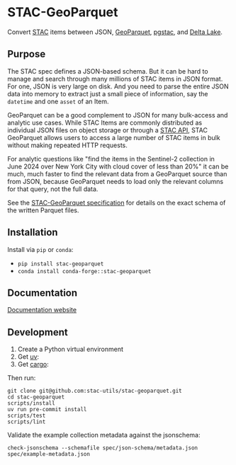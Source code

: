 # STAC-GeoParquet

Convert [STAC](https://stacspec.org/en) items between JSON, [GeoParquet](https://geoparquet.org/), [pgstac](https://github.com/stac-utils/pgstac), and [Delta Lake](https://delta.io/).

## Purpose

The STAC spec defines a JSON-based schema.
But it can be hard to manage and search through many millions of STAC items in JSON format.
For one, JSON is very large on disk.
And you need to parse the entire JSON data into memory to extract just a small piece of information, say the `datetime` and one `asset` of an Item.

GeoParquet can be a good complement to JSON for many bulk-access and analytic use cases.
While STAC Items are commonly distributed as individual JSON files on object storage or through a [STAC API](https://github.com/radiantearth/stac-api-spec), STAC GeoParquet allows users to access a large number of STAC items in bulk without making repeated HTTP requests.

For analytic questions like "find the items in the Sentinel-2 collection in June 2024 over New York City with cloud cover of less than 20%" it can be much, much faster to find the relevant data from a GeoParquet source than from JSON, because GeoParquet needs to load only the relevant columns for that query, not the full data.

See the [STAC-GeoParquet specification](./spec/stac-geoparquet-spec.md) for details on the exact schema of the written Parquet files.


## Installation

Install via `pip` or `conda`:

* `pip install stac-geoparquet`
* `conda install conda-forge::stac-geoparquet`

## Documentation

[Documentation website](https://stac-utils.github.io/stac-geoparquet/)

## Development

1. Create a Python virtual environment
1. Get [uv](https://docs.astral.sh/uv/getting-started/installation/):
1. Get [cargo](https://doc.rust-lang.org/cargo/getting-started/installation.html):

Then run:

```shell
git clone git@github.com:stac-utils/stac-geoparquet.git
cd stac-geoparquet
scripts/install
uv run pre-commit install
scripts/test
scripts/lint
```

Validate the example collection metadata against the jsonschema:

```shell
check-jsonschema --schemafile spec/json-schema/metadata.json spec/example-metadata.json
```

